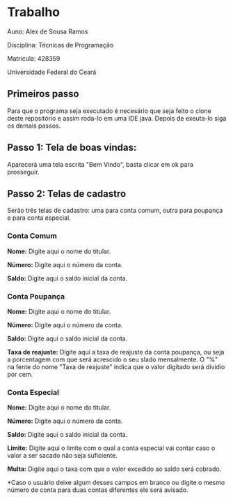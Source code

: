 
<h1>Trabalho </h1>
<p>Auno: Alex de Sousa Ramos</p>
<p>Disciplina: Técnicas de Programação</p>               
<p>Matricula: 428359</p>
<p>Universidade Federal do Ceará</p>
<h2>Primeiros passo</h2>
<p>Para que o programa seja executado é necesário que seja feito o clone deste repositório e assim roda-lo em uma IDE java. Depois de exeuta-lo siga os demais passos.</p>
<h2>Passo 1: Tela de boas vindas:</h2>
<p>Aparecerá uma tela escrita "Bem Vindo", basta clicar em ok para prosseguir.
<h2>Passo 2: Telas de cadastro</h2>
<p>Serão três telas de cadastro: uma  para conta comum, outra para poupança e para conta especial.</p>
<h3>Conta Comum</h3>
<p><b>Nome:</b> Digite aqui o nome do titular.</p>
<p><b>Número:</b> Digite aqui o número da conta.</p>
<p><b>Saldo:</b> Digite aqui o saldo inicial da conta.</p>
<h3>Conta Poupança</h3>
<p><b>Nome:</b> Digite aqui o nome do titular.</p>
<p><b>Número:</b> Digite aqui o número da conta.</p>
<p><b>Saldo:</b> Digite aqui o saldo inicial da conta.</p>
<p><b>Taxa de reajuste:</b> Digite aqui a taxa de reajuste da conta poupança, ou seja a porcentagem com que será acrescido o seu slado mensalmente. O "%" na fente do nome "Taxa de reajuste" indica que o valor digitado será dividio por cem.</p>
<h3>Conta Especial</h3>
<p><b>Nome:</b> Digite aqui o nome do titular.</p>
<p><b>Número:</b> Digite aqui o número da conta.</p>
<p><b>Saldo:</b> Digite aqui o saldo inicial da conta.</p>
<p><b>Limite:</b> Digite aqui o limite com o qual a conta especial vai contar caso o valor a ser sacado não seja suficiente.</p>
<p><b>Multa:</b> Digite aqui o taxa com que o valor excedido ao saldo será cobrado.</p>
*Caso o usuário deixe algum desses campos em branco ou digite o mesmo número de conta para duas contas diferentes ele será avisado. 




  


